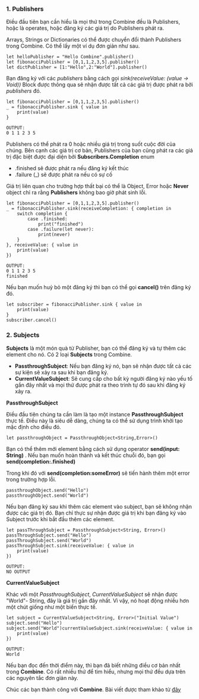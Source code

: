 ### 1. Publishers
Điều đầu tiên bạn cần hiểu là mọi thứ trong Combine đều là Publishers, hoặc là operates, hoặc đăng ký các giá trị do Publishers phát ra.

Arrays, Strings or Dictionaries có thể được chuyển đổi thành Publishers trong Combine.
Có thể lấy một ví dụ đơn giản như sau.

```
let helloPublisher = "Hello Combine".publisher()
let fibonacciPublisher = [0,1,1,2,3,5].publisher()
let dictPublisher = [1:"Hello",2:"World"].publisher()
```

Bạn đăng ký với các *publishers* bằng cách gọi
*sink(receiveValue: (value -> Void))*
Block được thông qua sẽ nhận được tất cả các giá trị được phát ra bởi *publishers* đó.

```
let fibonacciPublisher = [0,1,1,2,3,5].publisher()
_ = fibonacciPublisher.sink { value in
    print(value)
}

OUTPUT: 
0 1 1 2 3 5
```

Publishers có thể phát ra 0 hoặc nhiều giá trị trong suốt cuộc đời của chúng.
Bên cạnh các giá trị cơ bản, Publishers của bạn cũng phát ra các giá trị đặc biệt được đại diện bởi  **Subscribers.Completion** enum

* .finished sẽ được phát ra nếu đăng ký kết thúc
* .failure (_) sẽ được phát ra nếu có sự cố

Giá trị liên quan cho trường hợp thất bại có thể là Object, Error hoặc **Never** object chỉ ra rằng **Publishers** không bao giờ phát sinh lỗi.


```
let fibonacciPublisher = [0,1,1,2,3,5].publisher()
_ = fibonacciPublisher.sink(receiveCompletion: { completion in
    switch completion {
        case .finished:
            print("finished")
        case .failure(let never):
            print(never)
    }
}, receiveValue: { value in
    print(value)
})

OUTPUT:
0 1 1 2 3 5
finished
```

Nếu bạn muốn huỷ bỏ một đăng ký thì bạn có thể gọi **cancel()** trên đăng ký đó.

```
let subscriber = fibonacciPublisher.sink { value in
    print(value)
}
subscriber.cancel()
```


### 2. Subjects 


**Subjects** là một món quà từ Publisher, bạn có thể đăng ký và tự thêm các element cho nó. Có 2 loại **Subjects** trong Combine.

*  **PassthroughSubject**: Nếu bạn đăng ký nó, bạn sẽ nhận được tất cả các sự kiện sẽ xảy ra sau khi bạn đăng ký.
*   **CurrentValueSubject**:  Sẽ cung cấp cho bất kỳ người đăng ký nào yếu tố gần đây nhất và mọi thứ được phát ra theo trình tự đó sau khi đăng ký xảy ra.

**PassthroughSubject**

Điều đầu tiên chúng ta cần làm là tạo một instance **PassthroughSubject** thực tế.  Điều này là siêu dễ dàng, chúng ta có thể sử dụng trình khởi tạo mặc định cho điều đó.

```
let passthroughObject = PassthroughObject<String,Error>()
```

Bạn có thể thêm mới element bằng cách sử dụng operator  **send(input: String)** . Nếu bạn muốn hoàn thành và kết thúc chuỗi đó, bạn gọi **send(completion:.finished)**

Trong khi đó với **send(completion:someError)** sẽ tiến hành thêm một error trong trường hợp lỗi.

```
passthroughObject.send("Hello")
passthroughObject.send("World")
```

Nếu bạn đăng ký sau khi thêm các element vào subject, bạn sẽ không nhận được các giá trị đó. Bạn chỉ thực sự nhận được giá trị khi bạn đăng ký vào Subject trước khi bắt đầu thêm các element.

```
let passThroughSubject = PassthroughSubject<String, Error>()
passThroughSubject.send("Hello")
passThroughSubject.send("World")
passThroughSubject.sink(receiveValue: { value in
    print(value)
})

OUTPUT:
NO OUTPUT
```


**CurrentValueSubject**

Khác với một *PassthroughSubject*, *CurrentValueSubject* sẽ nhận được "World"- String, đây là giá trị gần đây nhất.
Vì vậy, nó hoạt động nhiều hơn một chút giống như một biến thực tế.


```
let subject = CurrentValueSubject<String, Error>("Initial Value")
subject.send("Hello")
subject.send("World")currentValueSubject.sink(receiveValue: { value in
    print(value)
})

OUTPUT:
World
```

Nếu bạn đọc đến thời điểm này, thì bạn đã biết những điều cơ bản nhất trong **Combine**. Có rất nhiều thứ để tìm hiểu, nhưng mọi thứ đều dựa trên các nguyên tắc đơn giản này.

Chúc các bạn thành công với **Combine**. Bài viết được tham khảo từ [đây](https://medium.com/ios-os-x-development/learn-master-%EF%B8%8F-the-basics-of-combine-in-5-minutes-639421268219)